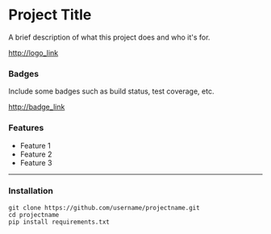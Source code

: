 # Project Title
A brief description of what this project does and who it's for.


<http://logo_link>
### Badges
Include some badges such as build status, test coverage, etc.


<http://badge_link>
### Features
- Feature 1
- Feature 2
- Feature 3
---
### Installation
```
git clone https://github.com/username/projectname.git
cd projectname
pip install requirements.txt
```
